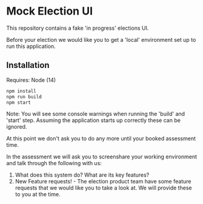 # Mock Election UI

This repository contains a fake 'in progress' elections UI.

Before your election we would like you to get a 'local' environment set up to run this application.

Installation
---

Requires: Node (14)

```javascript
npm install
npm run build
npm start
```

Note: You will see some console warnings when running the 'build' and 'start' step. Assuming the application starts up correctly these can be ignored.

At this point we don't ask you to do any more until your booked assessment time.

In the assessment we will ask you to screenshare your working environment and talk through the following with us:

1) What does this system do? What are its key features?
2) New Feature requests! - The election product team have some feature requests that we would like you to take a look at. We will provide these to you at the time.



